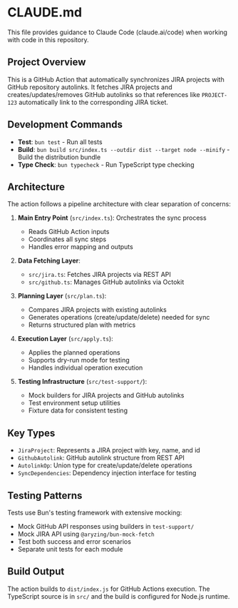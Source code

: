 # CLAUDE.md

This file provides guidance to Claude Code (claude.ai/code) when working with code in this repository.

## Project Overview

This is a GitHub Action that automatically synchronizes JIRA projects with GitHub repository autolinks. It fetches JIRA projects and creates/updates/removes GitHub autolinks so that references like `PROJECT-123` automatically link to the corresponding JIRA ticket.

## Development Commands

- **Test**: `bun test` - Run all tests
- **Build**: `bun build src/index.ts --outdir dist --target node --minify` - Build the distribution bundle
- **Type Check**: `bun typecheck` - Run TypeScript type checking

## Architecture

The action follows a pipeline architecture with clear separation of concerns:

1. **Main Entry Point** (`src/index.ts`): Orchestrates the sync process
   - Reads GitHub Action inputs
   - Coordinates all sync steps
   - Handles error mapping and outputs

2. **Data Fetching Layer**:
   - `src/jira.ts`: Fetches JIRA projects via REST API
   - `src/github.ts`: Manages GitHub autolinks via Octokit

3. **Planning Layer** (`src/plan.ts`): 
   - Compares JIRA projects with existing autolinks
   - Generates operations (create/update/delete) needed for sync
   - Returns structured plan with metrics

4. **Execution Layer** (`src/apply.ts`):
   - Applies the planned operations
   - Supports dry-run mode for testing
   - Handles individual operation execution

5. **Testing Infrastructure** (`src/test-support/`):
   - Mock builders for JIRA projects and GitHub autolinks
   - Test environment setup utilities
   - Fixture data for consistent testing

## Key Types

- `JiraProject`: Represents a JIRA project with key, name, and id
- `GithubAutolink`: GitHub autolink structure from REST API
- `AutolinkOp`: Union type for create/update/delete operations
- `SyncDependencies`: Dependency injection interface for testing

## Testing Patterns

Tests use Bun's testing framework with extensive mocking:
- Mock GitHub API responses using builders in `test-support/`
- Mock JIRA API using `@aryzing/bun-mock-fetch`
- Test both success and error scenarios
- Separate unit tests for each module

## Build Output

The action builds to `dist/index.js` for GitHub Actions execution. The TypeScript source is in `src/` and the build is configured for Node.js runtime.
